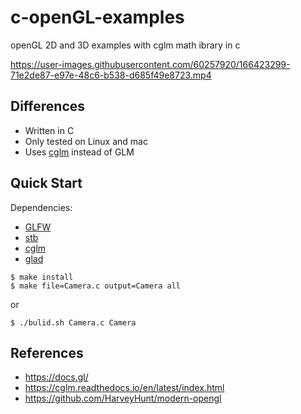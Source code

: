 # c-openGL-examples
openGL 2D and 3D examples with cglm math ibrary in c


https://user-images.githubusercontent.com/60257920/166423299-71e2de87-e97e-48c6-b538-d685f49e8723.mp4


## Differences

- Written in C
- Only tested on Linux and mac
- Uses [cglm](https://www.glfw.org/) instead of GLM
## Quick Start

Dependencies:
- [GLFW](https://www.glfw.org/)
- [stb](https://github.com/nothings/stb)
- [cglm](https://www.glfw.org/)
- [glad](https://glad.dav1d.de/)



```console
$ make install
$ make file=Camera.c output=Camera all
```
or 

```console
$ ./bulid.sh Camera.c Camera
```

## References

- https://docs.gl/
- https://cglm.readthedocs.io/en/latest/index.html
- https://github.com/HarveyHunt/modern-opengl
